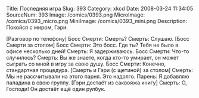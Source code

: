 Title: Последняя игра 
Slug: 393 
Category: xkcd 
Date: 2008-03-24 11:34:05 
SourceNum: 393 
Image: /comics/0393.png 
MicroImage: /comics/0393_micro.png 
MiniImage: /comics/0393_mini.png 
Description: Покойся с миром, Гэри. 

[Разговор по телефону]
Босс Смерти: Смерть?
Смерть: Слушаю.
[Босс Смерти за столом]
Босс Смерти: Это босс. Где ты? Тебя не было в офисе несколько дней!
Смерть: Я задерживаюсь.
Босс Смерти: Что-то случилось?
Смерть: Вы же знаете, когда кто-то умирает, он может сыграть со мной в игру за свою душу.
Босс Смерти: Конечно, стандартная процедура.
[Смерть и Гэри (с щетиной) за столом]
Смерть: Мы не рассчитывали на этого парня. Это надолго.
Парень: Я добавляю паладина в свою группу.
[Гэри достаёт из саквояжа книгу]
Смерть: О, Господи! Он достаёт ещё один рулбук.